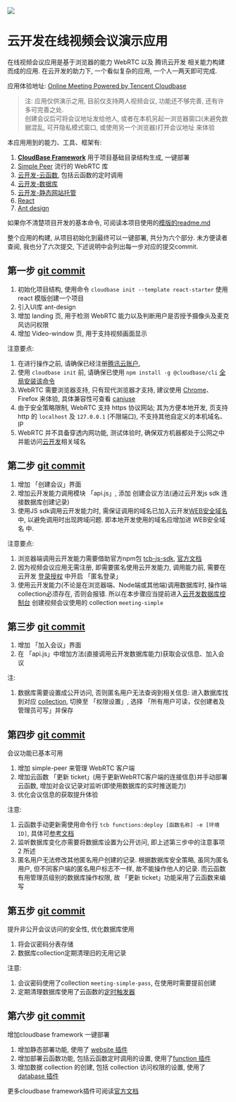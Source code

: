 <a href="https://github.com/TencentCloudBase/cloudbase-templates"><img src="https://main.qcloudimg.com/raw/d94d993269048beb4827b2612ed53692.png"></a>

# 云开发在线视频会议演示应用
在线视频会议应用是基于浏览器的能力 WebRTC 以及 腾讯云开发 相关能力构建而成的应用. 在云开发的助力下, 一个看似复杂的应用, 一个人一两天即可完成.

应用体验地址: [Online Meeting Powered by Tencent Cloudbase](https://tcb-demo-10cf5b-1302484483.tcloudbaseapp.com/meeting-simple/) 
> 注: 应用仅供演示之用, 目前仅支持两人视频会议, 功能还不够完善, 还有许多可完善之处.   
> 创建会议后可将会议地址发给他人, 或者在本机另起一浏览器窗口(未避免数据混乱, 可开隐私模式窗口, 或使用另一个浏览器)打开会议地址 来体验

本应用用到的能力、工具、框架有:
1. **[CloudBase Framework](https://github.com/TencentCloudBase/cloudbase-framework)** 用于项目基础目录结构生成, 一键部署
2. [Simple Peer](https://github.com/feross/simple-peer) 流行的 WebRTC 库
3. [云开发-云函数](https://docs.cloudbase.net/cloud-function/introduce.html), 包括云函数的定时调用
4. [云开发-数据库](https://docs.cloudbase.net/database/introduce.html)
5. [云开发-静态网站托管](https://docs.cloudbase.net/hosting/introduce.html)
6. [React](https://reactjs.bootcss.com/) 
7. [Ant design](https://ant.design)

如果你不清楚项目开发的基本命令, 可阅读本项目使用的[模版的readme.md](https://github.com/TencentCloudBase/cloudbase-templates/blob/master/react-starter/README.md)


整个应用的构建, 从项目初始化到最终可以一键部署, 共分为六个部分. 未方便读者查阅, 我也分了六次提交, 下述说明中会列出每一步对应的提交commit.

## 第一步 [git commit](https://github.com/oe/serverless-zoom-with-webrtc/commit/a485865738b6ebbf668a49d0dd7876f7cd6ef17f)

1. 初始化项目结构, 使用命令 `cloudbase init --template react-starter` 使用react 模版创建一个项目
2. 引入UI库 ant-design
3. 增加 landing 页, 用于检测 WebRTC 能力以及判断用户是否授予摄像头及麦克风访问权限
4. 增加 Video-window 页, 用于支持视频画面显示

注意要点:
1. 在进行操作之前, 请确保已经注册[腾讯云账户](https://console.cloud.tencent.com/tcb/),
2. 使用 `cloudbase init` 前, 请确保已使用 `npm install -g @cloudbase/cli` [全局安装该命令](https://docs.cloudbase.net/quick-start/web.html)
3. WebRTC 需要浏览器支持, 只有现代浏览器才支持, 建议使用 [Chrome](https://www.google.cn/chrome/)、Firefox 来体验, 具体兼容性可查看 [caniuse](https://caniuse.com/#search=webrtc)
4. 由于安全策略限制, WebRTC 支持 https 协议网站; 其为方便本地开发, 页支持 http 的 `localhost` 及 `127.0.0.1` (不限端口), 不支持其他自定义的本机域名、IP
5. WebRTC 并不具备穿透内网功能, 测试体验时, 确保双方机器都处于公网之中并能访问[云开发](https://www.cloudbase.net)相关域名


## 第二步 [git commit](https://github.com/oe/serverless-zoom-with-webrtc/commit/ecc61be1ba59f7910ebcffe425e0c53edf0160b5)

1. 增加 「创建会议」界面
2. 增加云开发能力调用模块 「api.js」, 添加 创建会议方法(通过云开发js sdk 连接数据库创建记录)
3. 使用JS sdk调用云开发能力时, 需保证调用的域名已加入云开发[WEB安全域名](https://console.cloud.tencent.com/tcb/env/safety)中, 以避免调用时出现跨域问题. 即本地开发使用的域名应增加进 WEB安全域名 中.

注意要点:
1. 浏览器端调用云开发能力需要借助官方npm包 [tcb-js-sdk](https://www.npmjs.com/package/tcb-js-sdk), [官方文档](https://docs.cloudbase.net/api-reference/webv2/initialization.html)
2. 因为视频会议应用无需注册, 即需要匿名使用云开发能力, 调用能力前, 需要在云开发 [登录授权](https://console.cloud.tencent.com/tcb/env/login) 中开启 「匿名登录」
3. 使用云开发能力(不论是在浏览器端、Node端或其他端)调用数据库时, 操作端collection必须存在, 否则会报错. 所以在本步骤应当提前进入[云开发数据库控制台](https://console.cloud.tencent.com/tcb/db/index) 创建视频会议使用的 collection `meeting-simple`


## 第三步 [git commit](https://github.com/oe/serverless-zoom-with-webrtc/commit/c8d9edcfc193e152ea5f3422aa4621c98399f819)

1. 增加 「加入会议」界面
2. 在 「api.js」中增加方法(直接调用云开发数据库能力)获取会议信息、加入会议

注:
1. 数据库需要设置成公开访问, 否则匿名用户无法查询到相关信息: 进入数据库找到对应 [collection](https://console.cloud.tencent.com/tcb/database/collection/meeting-simple), 切换至 「权限设置」, 选择 「所有用户可读，仅创建者及管理员可写」并保存


## 第四步 [git commit](https://github.com/oe/serverless-zoom-with-webrtc/commit/607512a28d697e6c2d60efe795d449a483fe40b8)

会议功能已基本可用

1. 增加 simple-peer 来管理 WebRTC 客户端
2. 增加云函数 「更新 ticket」(用于更新WebRTC客户端的连接信息)并手动部署云函数, 增加对会议记录对监听(即使用数据库的实时推送能力)
3. 优化会议信息的获取提升体验

注意:
1. 云函数手动更新需使用命令行 `tcb functions:deploy [函数名称] -e [环境ID]`, 具体可[参考文档](https://docs.cloudbase.net/cloud-function/quick-start.html#di-2-bu-fa-bu-yun-han-shu)
2. 监听数据库变化亦需要将数据库设置为公开访问, 即上述第三步中的注意事项 2 所述
3. 匿名用户无法修改其他匿名用户创建的记录. 根据数据库安全策略, 虽同为匿名用户, 但不同客户端的匿名用户标志不一样, 故不能操作他人的记录. 而云函数有用管理员级别的数据库操作权限, 故 「更新 ticket」功能采用了云函数来编写


## 第五步 [git commit](https://github.com/oe/serverless-zoom-with-webrtc/commit/1cd2ebff769d06b29a34b245984d8fc61df17444)

提升非公开会议访问的安全性, 优化数据库使用
1. 将会议密码分表存储
2. 数据库collection定期清理旧的无用记录

注意:
1. 会议密码使用了collection `meeting-simple-pass`, 在使用时需要提前创建
2. 定期清理数据库使用了云函数的[定时触发器](https://docs.cloudbase.net/cloud-function/timer-trigger.html)

## 第六步 [git commit](https://github.com/oe/serverless-zoom-with-webrtc/commit/ec4c008e187b4b93d98fb351ffce2cd64e4c447d)

增加cloudbase framework 一键部署

1. 增加静态部署功能, 使用了 [website 插件](https://github.com/TencentCloudBase/cloudbase-framework/tree/master/packages/framework-plugin-website)
2. 增加部署云函数功能, 包括云函数定时调用的设置, 使用了[function 插件](https://github.com/TencentCloudBase/cloudbase-framework/blob/master/packages/framework-plugin-function/README.md)
3. 增加数据 collection 的创建, 包括 collection 访问权限的设置, 使用了 [database 插件](https://github.com/TencentCloudBase/cloudbase-framework/blob/master/packages/framework-plugin-database/README.md)


更多cloudbase framework插件可阅读[官方文档](https://github.com/TencentCloudBase/cloudbase-framework#%E7%9B%AE%E5%89%8D%E6%94%AF%E6%8C%81%E7%9A%84%E6%8F%92%E4%BB%B6%E5%88%97%E8%A1%A8)
